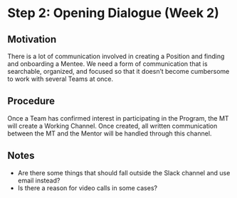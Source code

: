 # Step 2: Opening Dialogue (Week 2)

## Motivation
There is a lot of communication involved in creating a Position and finding and onboarding a Mentee. We need a form of communication that is searchable, organized, and focused so that it doesn’t become cumbersome to work with several Teams at once.

## Procedure
Once a Team has confirmed interest in participating in the Program, the MT will create a Working Channel. Once created, all written communication between the MT and the Mentor will be handled through this channel.

## Notes
* Are there some things that should fall outside the Slack channel and use email instead?
* Is there a reason for video calls in some cases?
